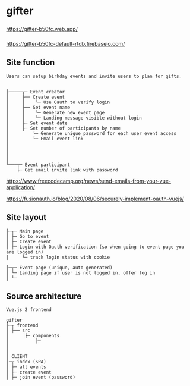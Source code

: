 # gifter

###
https://gifter-b50fc.web.app/

### 
https://gifter-b50fc-default-rtdb.firebaseio.com/

## Site function
```
Users can setup birhday events and invite users to plan for gifts. 


├─────┬─ Event creator
│     ├── Create event
│     │    └─ Use Oauth to verify login
│     ├── Set event name
│     │    └─ Generate new event page
│     │    └─ Landing message visible without login
│     ├─ Set event date
│     ├─ Set number of participants by name
│         └─ Generate unique password for each user event access
│         └─ Email event link
│ 
│ 
│ 
│ 
└───┬─ Event participant
    ├─ Get email invite link with password 
```
https://www.freecodecamp.org/news/send-emails-from-your-vue-application/

https://fusionauth.io/blog/2020/08/06/securely-implement-oauth-vuejs/



## Site layout
```
├─┬─ Main page
│ ├─ Go to event
│ ├─ Create event
│ ├─ Login with Oauth verification (so when going to event page you are logged in)
│     └─ track login status with cookie

├─┬─ Event page (unique, auto generated)
│ └─ Landing page if user is not logged in, offer log in
│ └─
```

## Source architecture

```
Vue.js 2 frontend

gifter
├─┬ frontend
│ ├── src
│      ├─ components
│          ├─
│
│
│ CLIENT
│─┬ index (SPA)
│ ├─ all events
│ ├─ create event
│ ├─ join event (password)

```
